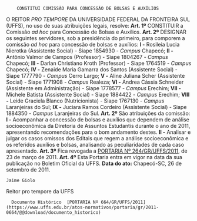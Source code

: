         CONSTITUI COMISSÃO PARA CONCESSÃO DE BOLSAS E AUXÍLIOS  

 O REITOR *PRO TEMPORE*  DA UNIVERSIDADE FEDERAL DA FRONTEIRA SUL (UFFS), no uso de suas atribuições legais, resolve:   **Art. 1º**  CONSTITUIR a Comissão *ad hoc*  para Concessão de Bolsas e Auxílios.   **Art. 2º**  DESIGNAR os seguintes servidores, sob a presidência do primeiro, para comporem a comissão *ad hoc*  para concessão de bolsas e auxílios: **I -**  Rosileia Lucia Nierotka (Assistente Social) - Siape 1854930 - *Campus*  Chapecó; **II -**  Antônio Valmor de Campos (Professor) - Siape 1804267 - *Campus*  Chapecó; **III -**  Darlan Christiano Kroth (Professor) - Siape 1764519 - *Campus*  Chapecó; **IV -**  Zenaide Maria Gamarra dos Santos (Assistente Social) - Siape 1777790 - *Campus*  Cerro Largo; **V -**  Aline Juliana Scher (Assistente Social) - Siape 1771908 - *Campus*  Realeza; **VI -**  Andrea Cássia Schneider (Assistente em Administração) - Siape 1778577 - *Campus*  Erechim; **VII -**  Michele Batista (Assistente Social) - Siape 1884422 - *Campus*  Erechim; **VIII -**  Leide Graciela Blanco (Nutricionista) - Siape 1767130 - *Campus*  Laranjeiras do Sul; **IX -**  Juciara Ramos Cordeiro (Assistente Social) - Siape 1884350 - *Campus*  Laranjeiras do Sul.   **Art. 2º**  São atribuições da comissão: **I -**  Acompanhar a concessão de bolsas e auxílios que dependem de análise socioeconômica da Diretoria de Assuntos Estudantis durante o ano de 2011, apresentando recomendações para o bom andamento destes. **II -**  Analisar e julgar os casos omissos dos Editais que regem a análise socioeconômica e os referidos auxílios e bolsas, analisando as peculiaridades de cada caso apresentado.   **Art. 3º**  Fica revogada a [PORTARIA Nº 264/GR/UFFS/2011](https://www.uffs.edu.br/atos-normativos/portaria/gr/2011-0264), de 23 de março de 2011.   **Art. 4º**  Esta Portaria entra em vigor na data da sua publicação no Boletim Oficial da UFFS.        **Data do ato:** Chapecó-SC, 26 de setembro de 2011.   
 

    Jaime Giolo   
 Reitor pro tempore da UFFS 

      Documento Histórico  [PORTARIA Nº 664/GR/UFFS/2011](https://www.uffs.edu.br/atos-normativos/portaria/gr/2011-0664/@@download/documento_historico)     
      
